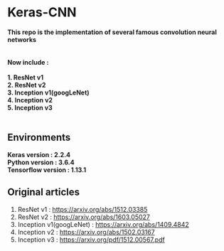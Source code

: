 # Keras-CNN 
**This repo is the implementation of several famous convolution neural networks**<br />
<br />
<br />
**Now include :**<br /><br />
**1. ResNet v1** <br /> 
**2. ResNet v2** <br />
**3. Inception v1(googLeNet)** <br />
**4. Inception v2** <br />
**5. Inception v3** <br />
<br />
## Environments
**Keras version : 2.2.4** <br />
**Python version : 3.6.4** <br />
**Tensorflow version : 1.13.1** <br />

## Original articles
1. ResNet v1 : https://arxiv.org/abs/1512.03385 <br />
2. ResNet v2 : https://arxiv.org/abs/1603.05027 <br />
3. Inception v1(googLeNet) : https://arxiv.org/abs/1409.4842 <br />
4. Inception v2 : https://arxiv.org/abs/1502.03167 <br />
5. Inception v3 : https://arxiv.org/pdf/1512.00567.pdf <br />
<br />
<br />

